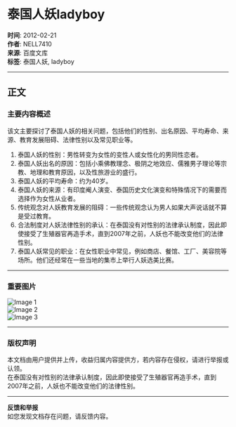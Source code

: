 # 泰国人妖ladyboy

**时间**: 2012-02-21  
**作者**: NELL7410  
**来源**: 百度文库  
**标签**: 泰国人妖, ladyboy  

---

## 正文

### 主要内容概述

该文主要探讨了泰国人妖的相关问题，包括他们的性别、出名原因、平均寿命、来源、教育发展阻碍、法律性别以及常见职业等。

1. 泰国人妖的性别：男性转变为女性的变性人或女性化的男同性恋者。
2. 泰国人妖出名的原因：包括小乘佛教理念、极阴之地效应、儒雅男子理论等宗教、地理和教育原因，以及性旅游业的盛行。
3. 泰国人妖的平均寿命：约为40岁。
4. 泰国人妖的来源：有印度阉人演变、泰国历史文化演变和特殊情况下的需要而选择作为女性从业者。
5. 传统观念对人妖教育发展的阻碍：一些传统观念认为男人如果大声说话就不算是受过教育。
6. 合法制度对人妖法律性别的承认：在泰国没有对性别的法律承认制度，因此即使接受了生殖器官再造手术，直到2007年之前，人妖也不能改变他们的法律性别。
7. 泰国人妖常见的职业：在女性职业中常见，例如商店、餐馆、工厂、美容院等场所。他们还经常在一些当地的集市上举行人妖选美比赛。

---

### 重要图片

![Image 1](https://himg.bdimg.com/sys/portraitn/item/public.1.94a4000b.cQ0eJehGVi1I3errNsJzDA)  
![Image 2](https://wkretype.bdimg.com/retype/zoom/f2a2ddf37c1cfad6195fa755?pn=1&o=jpg_6&md5sum=cae7d94a63dfab8c8e2b189830af140d&sign=16a07f6e8c&png=0-588457&jpg=0-187179)  
![Image 3](https://wkretype.bdimg.com/retype/zoom/f2a2ddf37c1cfad6195fa755?pn=2&o=jpg_6&md5sum=cae7d94a63dfab8c8e2b189830af140d&sign=16a07f6e8c&png=588458-688755&jpg=187180-384183)

---

### 版权声明

本文档由用户提供并上传，收益归属内容提供方，若内容存在侵权，请进行举报或认领。  
在泰国没有对性别的法律承认制度，因此即使接受了生殖器官再造手术，直到2007年之前，人妖也不能改变他们的法律性别。

---

**反馈和举报**  
如您发现文档存在问题，请反馈内容。
<!-- tcd_original_link https://wk.baidu.com/view/f2a2ddf37c1cfad6195fa755?pcf=2&bfetype=new -->
